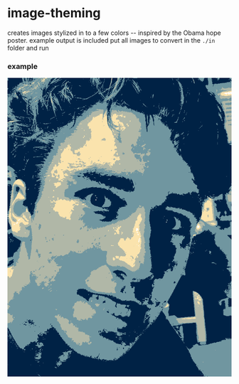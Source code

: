 # image-theming
creates images stylized in to a few colors -- inspired by the Obama hope poster.
example output is included
put all images to convert in the `./in` folder and run 

### example
!["example"](IMG_6477_.png?raw=true "example")<br />
